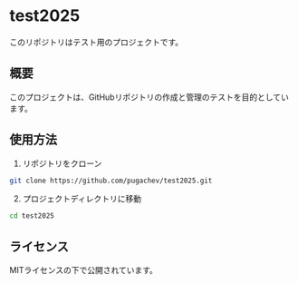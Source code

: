 # test2025

このリポジトリはテスト用のプロジェクトです。

## 概要

このプロジェクトは、GitHubリポジトリの作成と管理のテストを目的としています。

## 使用方法

1. リポジトリをクローン
```bash
git clone https://github.com/pugachev/test2025.git
```

2. プロジェクトディレクトリに移動
```bash
cd test2025
```

## ライセンス

MITライセンスの下で公開されています。 